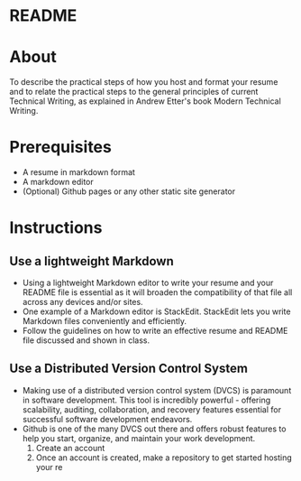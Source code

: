 # README
# About
To describe the practical steps of how you host and format your resume and to relate the practical steps to the general principles of current Technical Writing, as explained in Andrew Etter's book Modern Technical Writing.

# Prerequisites
- A resume in markdown format
- A markdown editor
- (Optional) Github pages or any other static site generator

# Instructions
## Use a lightweight Markdown
- Using a lightweight Markdown editor to write your resume and your README file is essential as it will broaden the compatibility of that file all across any devices and/or sites.
- One example of a Markdown editor is StackEdit. StackEdit lets you write Markdown files conveniently and efficiently.
- Follow the guidelines on how to write an effective resume and README file discussed and shown in class.
## Use a Distributed Version Control System
-   Making use of a distributed version control system (DVCS) is paramount in software development. This tool is incredibly powerful - offering scalability, auditing, collaboration, and recovery features essential for successful software development endeavors.
- Github is one of the many DVCS out there and offers robust features to help you start, organize, and maintain your work development.
	1. Create an account
	2. Once an account is created, make a repository to get started hosting your re
<!--stackedit_data:
eyJoaXN0b3J5IjpbLTE5OTMzMTcxODcsMTY2MjMyMTk0NCwtMz
I5MzQ1NTY5LC0xMTY5MDIzODAxLDE1Mzc3MzE5MzksMTgyMDY2
MzYyNiwtMjA4ODc0NjYxMl19
-->